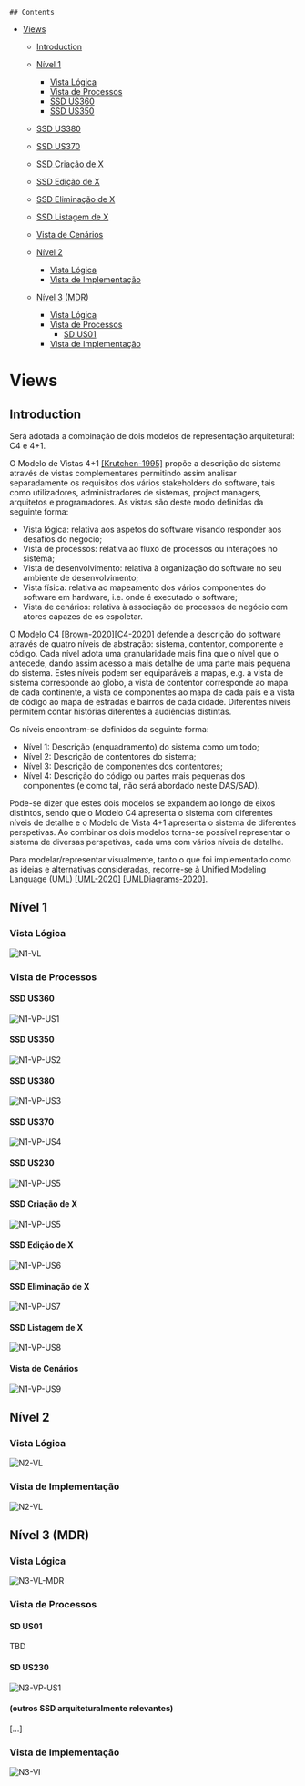 	## Contents
- [Views](#views)
	- [Introduction]()
	- [Nível 1](#nível-1)
		- [Vista Lógica](#vista-lógica)
		- [Vista de Processos](#vista-de-processos)
       - [SSD US360](#ssd-us360)
       - [SSD US350](#ssd-us350)
    - [SSD US380](#ssd-us380)
    - [SSD US370](#ssd-us370)
    - [SSD Criação de X](#ssd-criação-de-x)
    - [SSD Edição de X](#ssd-edição-de-x)
    - [SSD Eliminação de X](#ssd-eliminação-de-x)
    - [SSD Listagem de X](#ssd-listagem-de-x)
    - [Vista de Cenários](#vista-de-cenários)

    - [Nível 2](#nível-2)
      - [Vista Lógica](#vista-lógica-1)
      - [Vista de Implementação](#vista-de-implementação)
    - [Nível 3 (MDR)](#nível-3-mdr)
      - [Vista Lógica](#vista-lógica-2)
      - [Vista de Processos](#vista-de-processos)
        - [SD US01](#sd-us01)
      - [Vista de Implementação](#vista-de-implementação-1)

# Views

## Introduction
Será adotada a combinação de dois modelos de representação arquitetural: C4 e 4+1.

O Modelo de Vistas 4+1 [[Krutchen-1995]](References.md#Kruchten-1995) propõe a descrição do sistema através de vistas complementares permitindo assim analisar separadamente os requisitos dos vários stakeholders do software, tais como utilizadores, administradores de sistemas, project managers, arquitetos e programadores. As vistas são deste modo definidas da seguinte forma:

- Vista lógica: relativa aos aspetos do software visando responder aos desafios do negócio;
- Vista de processos: relativa ao fluxo de processos ou interações no sistema;
- Vista de desenvolvimento: relativa à organização do software no seu ambiente de desenvolvimento;
- Vista física: relativa ao mapeamento dos vários componentes do software em hardware, i.e. onde é executado o software;
- Vista de cenários: relativa à associação de processos de negócio com atores capazes de os espoletar.

O Modelo C4 [[Brown-2020]](References.md#Brown-2020)[[C4-2020]](References.md#C4-2020) defende a descrição do software através de quatro níveis de abstração: sistema, contentor, componente e código. Cada nível adota uma granularidade mais fina que o nível que o antecede, dando assim acesso a mais detalhe de uma parte mais pequena do sistema. Estes níveis podem ser equiparáveis a mapas, e.g. a vista de sistema corresponde ao globo, a vista de contentor corresponde ao mapa de cada continente, a vista de componentes ao mapa de cada país e a vista de código ao mapa de estradas e bairros de cada cidade.
Diferentes níveis permitem contar histórias diferentes a audiências distintas.

Os níveis encontram-se definidos da seguinte forma:
- Nível 1: Descrição (enquadramento) do sistema como um todo;
- Nível 2: Descrição de contentores do sistema;
- Nível 3: Descrição de componentes dos contentores;
- Nível 4: Descrição do código ou partes mais pequenas dos componentes (e como tal, não será abordado neste DAS/SAD).

Pode-se dizer que estes dois modelos se expandem ao longo de eixos distintos, sendo que o Modelo C4 apresenta o sistema com diferentes níveis de detalhe e o Modelo de Vista 4+1 apresenta o sistema de diferentes perspetivas. Ao combinar os dois modelos torna-se possível representar o sistema de diversas perspetivas, cada uma com vários níveis de detalhe.

Para modelar/representar visualmente, tanto o que foi implementado como as ideias e alternativas consideradas, recorre-se à Unified Modeling Language (UML) [[UML-2020]](References.md#UML-2020) [[UMLDiagrams-2020]](References.md#UMLDiagrams-2020).

## Nível 1
### Vista Lógica

![N1-VL](diagramas/nivel1/VistaLógicaNVL1.jpg)

### Vista de Processos
#### SSD US360
![N1-VP-US1](diagramas/nivel1/AdicionarRobot_SSD.jpg)

#### SSD US350
![N1-VP-US2](diagramas/nivel1/AdicionarTipoRobo_SSD.jpg)

#### SSD US380
![N1-VP-US3](diagramas/nivel1/ConsultarFrota_SSD.jpg)

#### SSD US370
![N1-VP-US4](diagramas/nivel1/InibirRobot_SSD.jpg)

#### SSD US230
![N1-VP-US5](diagramas/nivel1/CarregarMapa_SSD.jpg)

#### SSD Criação de X
![N1-VP-US5](diagramas/nivel1/VistaProcessosNvl1_CriarX.jpg)

#### SSD Edição de X
![N1-VP-US6](diagramas/nivel1/VistaProcessosNVL1_editarX.jpg)

#### SSD Eliminação de X
![N1-VP-US7](diagramas/nivel1/VistaProcessosNvl1_eliminarX.jpg)

#### SSD Listagem de X
![N1-VP-US8](diagramas/nivel1/VistaProcessosNVL1_ListarX.jpg)

#### Vista de Cenários
![N1-VP-US9](diagramas/nivel1/VistaCenarios.jpg)

## Nível 2
### Vista Lógica

![N2-VL](diagramas/nivel2/VistaLógicaNVL2.jpg)
### Vista de Implementação
![N2-VL](diagramas/nivel2/VistaImplementacaoNVL2.jpg)

## Nível 3 (MDR)
### Vista Lógica
![N3-VL-MDR](diagramas/nivel3/VistaLógicaNVL3.jpg)

### Vista de Processos

#### SD US01
TBD

#### SD US230
![N3-VP-US1](diagramas/nivel3/CarregarMapa_SSD_NVL3.jpg)

#### (outros SSD arquiteturalmente relevantes)
[...]

### Vista de Implementação
![N3-VI](diagramas/nivel3/VistaImplementacaoNVL3_GI.jpg)
